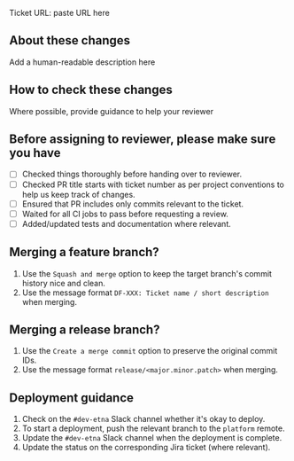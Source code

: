 Ticket URL: paste URL here

## About these changes

Add a human-readable description here

## How to check these changes

Where possible, provide guidance to help your reviewer

## Before assigning to reviewer, please make sure you have

- [ ] Checked things thoroughly before handing over to reviewer.
- [ ] Checked PR title starts with ticket number as per project conventions to help us keep track of changes.
- [ ] Ensured that PR includes only commits relevant to the ticket.
- [ ] Waited for all CI jobs to pass before requesting a review.
- [ ] Added/updated tests and documentation where relevant.

## Merging a feature branch?

1. Use the `Squash and merge` option to keep the target branch's commit history nice and clean.
2. Use the message format `DF-XXX: Ticket name / short description` when merging.

## Merging a release branch?

1. Use the `Create a merge commit` option to preserve the original commit IDs.
2. Use the message format `release/<major.minor.patch>` when merging.

## Deployment guidance

1. Check on the `#dev-etna` Slack channel whether it's okay to deploy.
2. To start a deployment, push the relevant branch to the `platform` remote.
3. Update the `#dev-etna` Slack channel when the deployment is complete.
4. Update the status on the corresponding Jira ticket (where relevant).
